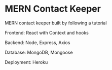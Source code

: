 # MERN Contact Keeper

MERN contact keeper built by following a tutorial

Frontend: React with Context and hooks

Backend: Node, Express, Axios

Database: MongoDB, Mongoose

Deployment: Heroku

